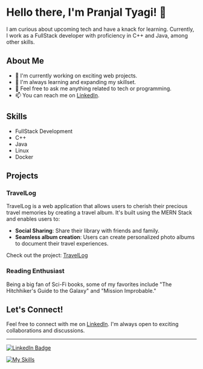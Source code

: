 # Hello there, I'm Pranjal Tyagi! 👋

I am curious about upcoming tech and have a knack for learning. Currently, I work as a FullStack developer with proficiency in C++ and Java, among other skills.

## About Me

- 🔭 I'm currently working on exciting web projects.
- 🌱 I'm always learning and expanding my skillset.
- 💬 Feel free to ask me anything related to tech or programming.
- 📫 You can reach me on [LinkedIn](https://www.linkedin.com/in/pranjal-tyagi/).

## Skills

- FullStack Development
- C++
- Java
- Linux
- Docker

## Projects

### TravelLog

TravelLog is a web application that allows users to cherish their precious travel memories by creating a travel album. It's built using the MERN Stack and enables users to:

- **Social Sharing**: Share their library with friends and family.
- **Seamless album creation**: Users can create personalized photo albums to document their travel
experiences.

Check out the project: [TravelLog](https://github.com/pranjaltyagi0/Travellog)

### Reading Enthusiast

Being a big fan of Sci-Fi books, some of my favorites include "The Hitchhiker's Guide to the Galaxy" and "Mission Improbable."

## Let's Connect!

Feel free to connect with me on [LinkedIn](https://www.linkedin.com/in/pranjal-tyagi/). I'm always open to exciting collaborations and discussions.

---

[![LinkedIn Badge](https://img.shields.io/badge/LinkedIn-Pranjal%20Tyagi-blue)](https://www.linkedin.com/in/pranjal-tyagi/)

[![My Skills](https://skillicons.dev/icons?i=html,js,react,nodejs,mongodb.mysql,git,cpp,java,express,linux,docker)](https://skillicons.dev)
